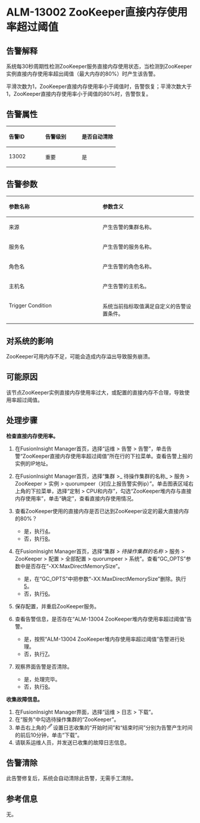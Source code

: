 # ALM-13002 ZooKeeper直接内存使用率超过阈值<a name="ALM-13002"></a>

## 告警解释<a name="section32667790"></a>

系统每30秒周期性检测ZooKeeper服务直接内存使用状态，当检测到ZooKeeper实例直接内存使用率超出阈值（最大内存的80%）时产生该告警。

平滑次数为1，ZooKeeper直接内存使用率小于阈值时，告警恢复；平滑次数大于1，ZooKeeper直接内存使用率小于阈值的80%时，告警恢复。

## 告警属性<a name="section25574658"></a>

<a name="table30976514"></a>
<table><thead align="left"><tr id="row50150899"><th class="cellrowborder" valign="top" width="33.33333333333333%" id="mcps1.1.4.1.1"><p id="p35690985"><a name="p35690985"></a><a name="p35690985"></a>告警ID</p>
</th>
<th class="cellrowborder" valign="top" width="33.33333333333333%" id="mcps1.1.4.1.2"><p id="p5288672"><a name="p5288672"></a><a name="p5288672"></a>告警级别</p>
</th>
<th class="cellrowborder" valign="top" width="33.33333333333333%" id="mcps1.1.4.1.3"><p id="p25729279"><a name="p25729279"></a><a name="p25729279"></a>是否自动清除</p>
</th>
</tr>
</thead>
<tbody><tr id="row3696879"><td class="cellrowborder" valign="top" width="33.33333333333333%" headers="mcps1.1.4.1.1 "><p id="p31011800"><a name="p31011800"></a><a name="p31011800"></a>13002</p>
</td>
<td class="cellrowborder" valign="top" width="33.33333333333333%" headers="mcps1.1.4.1.2 "><p id="p28927841"><a name="p28927841"></a><a name="p28927841"></a>重要</p>
</td>
<td class="cellrowborder" valign="top" width="33.33333333333333%" headers="mcps1.1.4.1.3 "><p id="p61453746"><a name="p61453746"></a><a name="p61453746"></a>是</p>
</td>
</tr>
</tbody>
</table>

## 告警参数<a name="section28845335"></a>

<a name="table11697524"></a>
<table><thead align="left"><tr id="row42685878"><th class="cellrowborder" valign="top" width="50%" id="mcps1.1.3.1.1"><p id="p35004117"><a name="p35004117"></a><a name="p35004117"></a>参数名称</p>
</th>
<th class="cellrowborder" valign="top" width="50%" id="mcps1.1.3.1.2"><p id="p16761224"><a name="p16761224"></a><a name="p16761224"></a>参数含义</p>
</th>
</tr>
</thead>
<tbody><tr id="row19384264337"><td class="cellrowborder" valign="top" width="50%" headers="mcps1.1.3.1.1 "><p id="p88603521119"><a name="p88603521119"></a><a name="p88603521119"></a>来源</p>
</td>
<td class="cellrowborder" valign="top" width="50%" headers="mcps1.1.3.1.2 "><p id="p187931338134115"><a name="p187931338134115"></a><a name="p187931338134115"></a>产生告警的集群名称。</p>
</td>
</tr>
<tr id="row15481912"><td class="cellrowborder" valign="top" width="50%" headers="mcps1.1.3.1.1 "><p id="p65062640"><a name="p65062640"></a><a name="p65062640"></a>服务名</p>
</td>
<td class="cellrowborder" valign="top" width="50%" headers="mcps1.1.3.1.2 "><p id="p41115053"><a name="p41115053"></a><a name="p41115053"></a>产生告警的服务名称。</p>
</td>
</tr>
<tr id="row34491157"><td class="cellrowborder" valign="top" width="50%" headers="mcps1.1.3.1.1 "><p id="p35626567"><a name="p35626567"></a><a name="p35626567"></a>角色名</p>
</td>
<td class="cellrowborder" valign="top" width="50%" headers="mcps1.1.3.1.2 "><p id="p5395474"><a name="p5395474"></a><a name="p5395474"></a>产生告警的角色名称。</p>
</td>
</tr>
<tr id="row48559274"><td class="cellrowborder" valign="top" width="50%" headers="mcps1.1.3.1.1 "><p id="p51620924"><a name="p51620924"></a><a name="p51620924"></a>主机名</p>
</td>
<td class="cellrowborder" valign="top" width="50%" headers="mcps1.1.3.1.2 "><p id="p31619523"><a name="p31619523"></a><a name="p31619523"></a>产生告警的主机名。</p>
</td>
</tr>
<tr id="row16140258"><td class="cellrowborder" valign="top" width="50%" headers="mcps1.1.3.1.1 "><p id="p32292531"><a name="p32292531"></a><a name="p32292531"></a>Trigger Condition</p>
</td>
<td class="cellrowborder" valign="top" width="50%" headers="mcps1.1.3.1.2 "><p id="p65558220"><a name="p65558220"></a><a name="p65558220"></a>系统当前指标取值满足自定义的告警设置条件。</p>
</td>
</tr>
</tbody>
</table>

## 对系统的影响<a name="section58281431"></a>

ZooKeeper可用内存不足，可能会造成内存溢出导致服务崩溃。

## 可能原因<a name="section54770833"></a>

该节点ZooKeeper实例直接内存使用率过大，或配置的直接内存不合理，导致使用率超过阈值。

## 处理步骤<a name="section23175456"></a>

**检查直接内存使用率。**

1.  在FusionInsight Manager首页，选择“运维 \> 告警 \> 告警”，单击告警“ZooKeeper直接内存使用率超过阈值”所在行的下拉菜单。查看告警上报的实例的IP地址。
2.  在FusionInsight Manager首页，选择“集群 \>_ 待操作集群的名称_  \> 服务 \> ZooKeeper \> 实例 \> quorumpeer（对应上报告警实例ip）”。单击图表区域右上角的下拉菜单，选择“定制 \> CPU和内存”，勾选“ZooKeeper堆内存与直接内存使用率”，单击“确定”，查看直接内存使用情况。
3.  查看ZooKeeper使用的直接内存是否已达到ZooKeeper设定的最大直接内存的80%？
    -   是，执行[4](#li4865794016944)。
    -   否，执行[8](#li5810672316944)。

4.  <a name="li4865794016944"></a>在FusionInsight Manager首页，选择“集群 \>  _待操作集群的名称_  \> 服务 \> ZooKeeper \> 配置 \> 全部配置 \> quorumpeer \> 系统”。查看“GC\_OPTS”参数中是否存在“-XX:MaxDirectMemorySize”。
    -   是，在“GC\_OPTS”中把参数“-XX:MaxDirectMemorySize”删除。执行[5](#li3526828416944)。
    -   否，执行[6](#li2423728152018)。

5.  <a name="li3526828416944"></a>保存配置，并重启ZooKeeper服务。
6.  <a name="li2423728152018"></a>查看告警信息，是否存在“ALM-13004 ZooKeeper堆内存使用率超过阈值”告警。
    -   是，按照“ALM-13004 ZooKeeper堆内存使用率超过阈值”告警进行处理。
    -   否，执行[7](#li4373900416944)。

7.  <a name="li4373900416944"></a>观察界面告警是否清除。
    -   是，处理完毕。
    -   否，执行[8](#li5810672316944)。


**收集故障信息。**

1.  <a name="li5810672316944"></a>在FusionInsight Manager界面，选择“运维 \> 日志 \> 下载”。
2.  在“服务”中勾选待操作集群的“ZooKeeper”。
3.  单击右上角的![](figures/zh-cn_image_0263895382.png)设置日志收集的“开始时间”和“结束时间”分别为告警产生时间的前后10分钟，单击“下载”。
4.  请联系运维人员，并发送已收集的故障日志信息。

## 告警清除<a name="section169311343318"></a>

此告警修复后，系统会自动清除此告警，无需手工清除。

## 参考信息<a name="section7252516"></a>

无。

